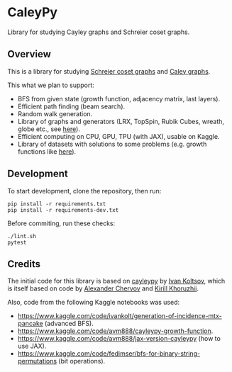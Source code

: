 # CaleyPy
Library for studying Cayley graphs and Schreier coset graphs.

## Overview

This is a library for studying
[Schreier coset graphs](https://en.wikipedia.org/wiki/Schreier_coset_graph)
and [Caley graphs](https://en.wikipedia.org/wiki/Cayley_graph).

This what we plan to support:
* BFS from given state (growth function, adjacency matrix, last layers).
* Efficient path finding (beam search).
* Random walk generation.
* Library of graphs and generators (LRX, TopSpin, Rubik Cubes, wreath, globe etc., 
    see [here](https://www.kaggle.com/code/ivankolt/generation-of-incidence-mtx-pancake)).
* Efficient computing on CPU, GPU, TPU (with JAX), usable on Kaggle.
* Library of datasets with solutions to some problems (e.g. growth functions like
    [here](https://www.kaggle.com/code/fedimser/bfs-for-binary-string-permutations)).



## Development

To start development, clone the repository, then run:

```
pip install -r requirements.txt
pip install -r requirements-dev.txt
```

Before commiting, run these checks:
```
./lint.sh
pytest 
```


## Credits

The initial code for this library is based on [cayleypy](https://github.com/iKolt/cayleypy)
by [Ivan Koltsov](https://github.com/iKolt), which is itself based on code by 
[Alexander Chervov](https://github.com/chervov) and 
[Kirill Khoruzhii](https://github.com/k1242).

Also, code from the following Kaggle notebooks was used:
* https://www.kaggle.com/code/ivankolt/generation-of-incidence-mtx-pancake (advanced BFS).
* https://www.kaggle.com/code/avm888/cayleypy-growth-function.
* https://www.kaggle.com/code/avm888/jax-version-cayleypy (how to use JAX).
* https://www.kaggle.com/code/fedimser/bfs-for-binary-string-permutations (bit operations).

